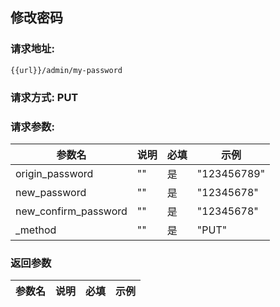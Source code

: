 ## 修改密码
### 请求地址:
```
{{url}}/admin/my-password
```
### 请求方式: PUT  
### 请求参数:  

|参数名|说明|必填|示例|  
 |---|---|---|---|  
|origin_password|""|是|"123456789"|  
|new_password|""|是|"12345678"|  
|new_confirm_password|""|是|"12345678"|  
|_method|""|是|"PUT"|  
### 返回参数  

|参数名|说明|必填|示例|  
 |---|---|---|---|  
